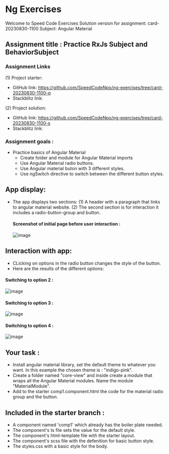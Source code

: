 # Ng Exercises

Welcome to Speed Code Exercises
Solution version for assignment: card-20230830-1100
Subject: Angular Material

## Assignment title : Practice RxJs Subject and BehaviorSubject

### Assignment Links

(1) Project starter:

- GitHub link: https://github.com/SpeedCodeNpo/ng-exercises/tree/card-20230830-1100-q
- Stackblitz link:

(2) Project solution:

- GitHub link: https://github.com/SpeedCodeNpo/ng-exercises/tree/card-20230830-1100-s
- Stackblitz link:

### Assignment goals :

- Practice basics of Angular Material
  - Create folder and module for Angular Material imports
  - Use Angular Material radio buttons.
  - Use Angular material buton with 3 different styles.
  - Use ngSwitch directive to switch between the different button styles.

## App display:

- The app displays two sections:
  (1) A header with a paragraph that links to angular material website.
  (2) The second section is for interaction it includes a radio-button-group and button.

  #### Screenshot of initial page before user interaction :

  ![image](https://github.com/SpeedCodeNpo/ng-exercises/assets/132397719/2b86657b-e281-4438-a04a-15680fdf4b87)

## Interaction with app:

- CLicking on options in the radio button changes the style of the button.
- Here are the results of the different options:

#### Switching to option 2 :

![image](https://github.com/SpeedCodeNpo/ng-exercises/assets/132397719/2c7462fd-302a-46ba-886e-3f338847513e)

#### Switching to option 3 :

![image](https://github.com/SpeedCodeNpo/ng-exercises/assets/132397719/0621df24-fef4-417f-aa68-abf2cc4f13a0)

#### Switching to option 4 :

![image](https://github.com/SpeedCodeNpo/ng-exercises/assets/132397719/b7e4e07d-ef66-4ecf-b18f-5861a1a0c45c)

## Your task :

- Install angular material library, set the default theme to whatever you want. In this example the chosen theme is : "indigo-pink".
- Create a folder named "core-view" and inside create a module that wraps all the Angular Material modules. Name the module "MaterialModule".
- Add to the starter comp1.component.html the code for the material radio group and the button.

## Included in the starter branch :

- A component named 'comp1' which already has the boiler plate needed.
- The component's ts file sets the value for the default style.
- The component's html-template file with the starter layout.
- The component's scss file with the defenition for basic button style.
- The styles.css with a basic style for the body.
